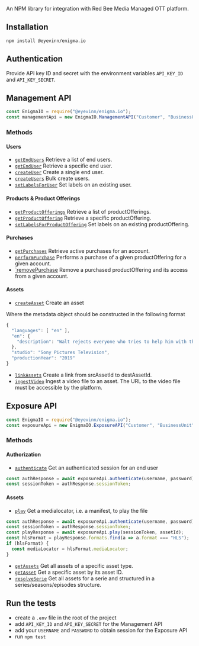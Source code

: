 An NPM library for integration with Red Bee Media Managed OTT platform.

## Installation

```
npm install @eyevinn/enigma.io
```

## Authentication

Provide API key ID and secret with the environment variables `API_KEY_ID` and `API_KEY_SECRET`.

## Management API

```js
const EnigmaIO = require("@eyevinn/enigma.io");
const managementApi = new EnigmaIO.ManagementAPI("Customer", "BusinessUnit");
```

### Methods

#### Users

- [`getEndUsers`](src/api/mgmt.js#L24) Retrieve a list of end users.
- [`getEndUser`](src/api/mgmt.js#L34) Retrieve a specific end user.
- [`createUser`](src/api/mgmt.js#L43) Create a single end user.
- [`createUsers`](src/api/mgmt.js#L55) Bulk create users.
- [`setLabelsForUser`](src/api/mgmt.js#L65) Set labels on an existing user.

#### Products & Product Offerings

- [`getProductOfferings`](src/api/mgmt.js#L77) Retrieve a list of productOfferings.
- [`getProductOffering`](src/api/mgmt.js#L90) Retrieve a specific productOffering.
- [`setLabelsForProductOffering`](src/api/mgmt.js#L99) Set labels on an existing productOffering.

#### Purchases

- [`getPurchases`](src/api/mgmt.js#L109) Retrieve active purchases for an account.
- [`performPurchase`](src/api/mgmt.js#L118) Performs a purchase of a given productOffering for a given account.
- [`removePurchase](src/api/mgmt.js#L127) Remove a purchased productOffering and its access from a given account.

#### Assets

- [`createAsset`](src/api/mgmt.js#L136) Create an asset

Where the metadata object should be constructed in the following format
```js
{
  "languages": [ "en" ],
  "en": {
    "description": "Walt rejects everyone who tries to help him with the cancer. Jesse tries his best to create Walt's meth, with the help of an old friend."
  },
  "studio": "Sony Pictures Television",
  "productionYear": "2019"
}
```

- [`linkAssets`](src/api/mgmt.js#L147) Create a link from srcAssetId to destAssetId.
- [`ingestVideo`](src/api/mgmt.js#L158) Ingest a video file to an asset. The URL to the video file must be accessible by the platform.

## Exposure API

```js
const EnigmaIO = require("@eyevinn/enigma.io");
const exposureApi = new EnigmaIO.ExposureAPI("Customer", "BusinessUnit");
```

### Methods

#### Authorization

- [`authenticate`](src/api/exposure.js#L15) Get an authenticated session for an end user

```js
const authResponse = await exposureApi.authenticate(username, password);
const sessionToken = authResponse.sessionToken;
```

#### Assets

- [`play`](src/api/exposure.js#L25) Get a medialocator, i.e. a manifest, to play the file

```js
const authResponse = await exposureApi.authenticate(username, password);
const sessionToken = authResponse.sessionToken;
const playResponse = await exposureApi.play(sessionToken, assetId);
const hlsFormat = playResponse.formats.find(a => a.format === "HLS");
if (hlsFormat) {
  const mediaLocator = hlsFormat.mediaLocator;
}
```

- [`getAssets`](src/api/exposure.js#L34) Get all assets of a specific asset type.
- [`getAsset`](src/api/exposure.js#L46) Get a specific asset by its asset ID.
- [`resolveSerie`](src/api/exposure.js#54) Get all assets for a serie and structured in a series/seasons/episodes structure.


## Run the tests

- create a `.env` file in the root of the project
- add `API_KEY_ID` and `API_KEY_SECRET` for the Management API
- add your `USERNAME` and `PASSWORD` to obtain session for the Exposure API
- run `npm test`
